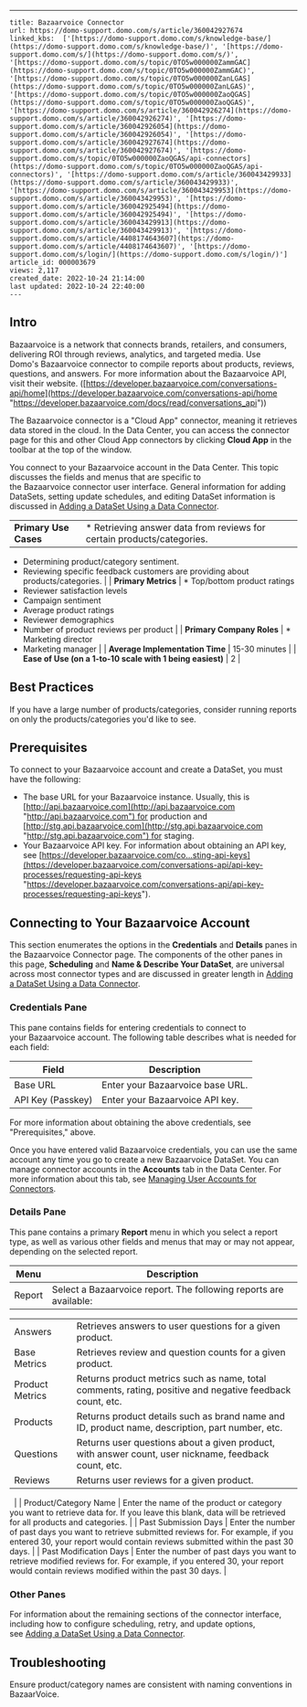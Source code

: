 ---
    title: Bazaarvoice Connector
    url: https://domo-support.domo.com/s/article/360042927674
    linked_kbs:  ['[https://domo-support.domo.com/s/knowledge-base/](https://domo-support.domo.com/s/knowledge-base/)', '[https://domo-support.domo.com/s/](https://domo-support.domo.com/s/)', '[https://domo-support.domo.com/s/topic/0TO5w000000ZammGAC](https://domo-support.domo.com/s/topic/0TO5w000000ZammGAC)', '[https://domo-support.domo.com/s/topic/0TO5w000000ZanLGAS](https://domo-support.domo.com/s/topic/0TO5w000000ZanLGAS)', '[https://domo-support.domo.com/s/topic/0TO5w000000ZaoQGAS](https://domo-support.domo.com/s/topic/0TO5w000000ZaoQGAS)', '[https://domo-support.domo.com/s/article/360042926274](https://domo-support.domo.com/s/article/360042926274)', '[https://domo-support.domo.com/s/article/360042926054](https://domo-support.domo.com/s/article/360042926054)', '[https://domo-support.domo.com/s/article/360042927674](https://domo-support.domo.com/s/article/360042927674)', '[https://domo-support.domo.com/s/topic/0TO5w000000ZaoQGAS/api-connectors](https://domo-support.domo.com/s/topic/0TO5w000000ZaoQGAS/api-connectors)', '[https://domo-support.domo.com/s/article/360043429933](https://domo-support.domo.com/s/article/360043429933)', '[https://domo-support.domo.com/s/article/360043429953](https://domo-support.domo.com/s/article/360043429953)', '[https://domo-support.domo.com/s/article/360042925494](https://domo-support.domo.com/s/article/360042925494)', '[https://domo-support.domo.com/s/article/360043429913](https://domo-support.domo.com/s/article/360043429913)', '[https://domo-support.domo.com/s/article/4408174643607](https://domo-support.domo.com/s/article/4408174643607)', '[https://domo-support.domo.com/s/login/](https://domo-support.domo.com/s/login/)']
    article_id: 000003679
    views: 2,117
    created_date: 2022-10-24 21:14:00
    last updated: 2022-10-24 22:40:00
    ---



Intro
-----


Bazaarvoice is a network that connects brands, retailers, and consumers, delivering ROI through reviews, analytics, and targeted media. Use Domo's Bazaarvoice connector to compile reports about products, reviews, questions, and answers. For more information about the Bazaarvoice API, visit their website. ([https://developer.bazaarvoice.com/conversations-api/home](https://developer.bazaarvoice.com/conversations-api/home "https://developer.bazaarvoice.com/docs/read/conversations_api"))


The Bazaarvoice connector is a "Cloud App" connector, meaning it retrieves data stored in the cloud. In the Data Center, you can access the connector page for this and other Cloud App connectors by clicking **Cloud App** in the toolbar at the top of the window.


You connect to your Bazaarvoice account in the Data Center. This topic discusses the fields and menus that are specific to the Bazaarvoice connector user interface. General information for adding DataSets, setting update schedules, and editing DataSet information is discussed in [Adding a DataSet Using a Data Connector](/s/article/360042926274 "Adding a DataSet Using a Data Connector").




|  |  |
| --- | --- |
| **Primary Use Cases** | * Retrieving answer data from reviews for certain products/categories.
* Determining product/category sentiment.
* Reviewing specific feedback customers are providing about products/categories.
 |
| **Primary Metrics** | * Top/bottom product ratings
* Reviewer satisfaction levels
* Campaign sentiment
* Average product ratings
* Reviewer demographics
* Number of product reviews per product
 |
| **Primary Company Roles** | * Marketing director
* Marketing manager
 |
| **Average Implementation Time** | 15-30 minutes |
| **Ease of Use (on a 1-to-10 scale with 1 being easiest)** | 2 |


Best Practices
--------------


If you have a large number of products/categories, consider running reports on only the products/categories you'd like to see.


Prerequisites
-------------


To connect to your Bazaarvoice account and create a DataSet, you must have the following:


* The base URL for your Bazaarvoice instance. Usually, this is [http://api.bazaarvoice.com](http://api.bazaarvoice.com "http://api.bazaarvoice.com") for production and [http://stg.api.bazaarvoice.com](http://stg.api.bazaarvoice.com "http://stg.api.bazaarvoice.com") for staging.
* Your Bazaarvoice API key. For information about obtaining an API key, see [https://developer.bazaarvoice.com/co...sting-api-keys](https://developer.bazaarvoice.com/conversations-api/api-key-processes/requesting-api-keys "https://developer.bazaarvoice.com/conversations-api/api-key-processes/requesting-api-keys").


Connecting to Your Bazaarvoice Account
--------------------------------------


This section enumerates the options in the **Credentials** and **Details** panes in the Bazaarvoice Connector page. The components of the other panes in this page, **Scheduling** and **Name & Describe Your DataSet**, are universal across most connector types and are discussed in greater length in [Adding a DataSet Using a Data Connector](/s/article/360042926274 "Adding a DataSet Using a Data Connector").


### Credentials Pane


This pane contains fields for entering credentials to connect to your Bazaarvoice account. The following table describes what is needed for each field:  




| **Field** | **Description** |
| --- | --- |
| Base URL | Enter your Bazaarvoice base URL. |
| API Key (Passkey) | Enter your Bazaarvoice API key.  |


For more information about obtaining the above credentials, see "Prerequisites," above.


Once you have entered valid Bazaarvoice credentials, you can use the same account any time you go to create a new Bazaarvoice DataSet. You can manage connector accounts in the **Accounts** tab in the Data Center. For more information about this tab, see [Managing User Accounts for Connectors](/s/article/360042926054 "Managing User Accounts for Connectors").


### Details Pane


This pane contains a primary **Report** menu in which you select a report type, as well as various other fields and menus that may or may not appear, depending on the selected report.




| **Menu** | **Description** |
| --- | --- |
| Report | Select a Bazaarvoice report. The following reports are available:

|  |  |
| --- | --- |
| Answers | Retrieves answers to user questions for a given product.   |
| Base Metrics | Retrieves review and question counts for a given product. |
| Product Metrics | Returns product metrics such as name, total comments, rating, positive and negative feedback count, etc. |
| Products | Returns product details such as brand name and ID, product name, description, part number, etc. |
| Questions | Returns user questions about a given product, with answer count, user nickname, feedback count, etc. |
| Reviews | Returns user reviews for a given product. |

  |
| Product/Category Name | Enter the name of the product or category you want to retrieve data for. If you leave this blank, data will be retrieved for all products and categories. |
| Past Submission Days | Enter the number of past days you want to retrieve submitted reviews for. For example, if you entered 30, your report would contain reviews submitted within the past 30 days. |
| Past Modification Days | Enter the number of past days you want to retrieve modified reviews for. For example, if you entered 30, your report would contain reviews modified within the past 30 days. |


### Other Panes


For information about the remaining sections of the connector interface, including how to configure scheduling, retry, and update options, see [Adding a DataSet Using a Data Connector](/s/article/360042926274 "Adding a DataSet Using a Data Connector").  


Troubleshooting
---------------


Ensure product/category names are consistent with naming conventions in BazaarVoice.

